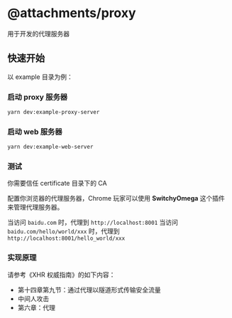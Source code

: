 # @attachments/proxy

用于开发的代理服务器

## 快速开始

以 example 目录为例：

### 启动 proxy 服务器

```bash
yarn dev:example-proxy-server
```

### 启动 web 服务器

```bash
yarn dev:example-web-server
```

### 测试

你需要信任 certificate 目录下的 CA

配置你浏览器的代理服务器，Chrome 玩家可以使用 **SwitchyOmega** 这个插件来管理代理服务器。

当访问 `baidu.com` 时，代理到 `http://localhost:8001`
当访问 `baidu.com/hello/world/xxx` 时，代理到 `http://localhost:8001/hello_world/xxx`

### 实现原理

请参考《XHR 权威指南》的如下内容：
- 第十四章第九节：通过代理以隧道形式传输安全流量
- 中间人攻击
- 第六章：代理
